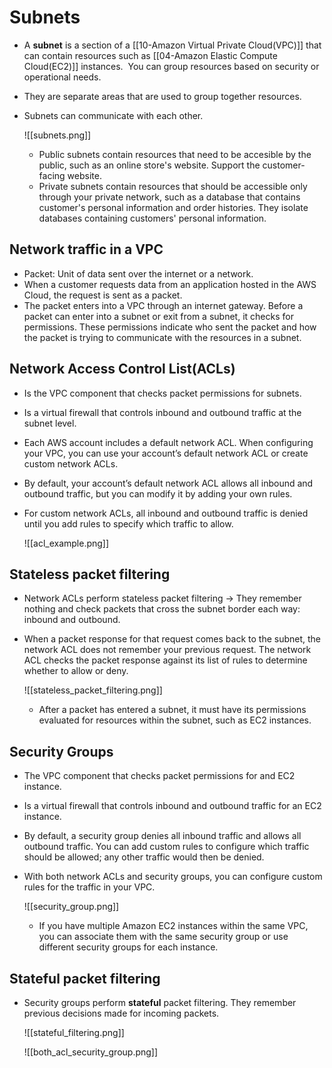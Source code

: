 # Subnets
- A **subnet** is a section of a [[10-Amazon Virtual Private Cloud(VPC)]] that can contain resources such as [[04-Amazon Elastic Compute Cloud(EC2)]] instances.  You can group resources based on security or operational needs.
- They are separate areas that are used to group together resources.
- Subnets can communicate with each other.

	![[subnets.png]]
	- Public subnets contain resources that need to be accesible by the public, such as an online store's website. Support the customer-facing website.
	- Private subnets contain resources that should be accessible only through your private network, such as a database that contains customer's personal information and order histories. They isolate databases containing customers' personal information.

## Network traffic in a VPC
- Packet: Unit of data sent over the internet or a network.
- When a customer requests data from an application hosted in the AWS Cloud, the request is sent as a packet.
- The packet enters into a VPC through an internet gateway. Before a packet can enter into a subnet or exit from a subnet, it checks for permissions. These permissions indicate who sent the packet and how the packet is trying to communicate with the resources in a subnet.

## Network Access Control List(ACLs)
- Is the VPC component that checks packet permissions for subnets.
- Is a virtual firewall that controls inbound and outbound traffic at the subnet level.
- Each AWS account includes a default network ACL. When configuring your VPC, you can use your account’s default network ACL or create custom network ACLs.
- By default, your account’s default network ACL allows all inbound and outbound traffic, but you can modify it by adding your own rules. 
- For custom network ACLs, all inbound and outbound traffic is denied until you add rules to specify which traffic to allow.

	![[acl_example.png]]

## Stateless packet filtering
- Network ACLs perform stateless packet filtering -> They remember nothing and check packets that cross the subnet border each way: inbound and outbound.
- When a packet response for that request comes back to the subnet, the network ACL does not remember your previous request. The network ACL checks the packet response against its list of rules to determine whether to allow or deny.

	![[stateless_packet_filtering.png]]

	- After a packet has entered a subnet, it must have its permissions evaluated for resources within the subnet, such as EC2 instances.


## Security Groups
- The VPC component that checks packet permissions for and EC2 instance.
- Is a virtual firewall that controls inbound and outbound traffic for an EC2 instance.
- By default, a security group denies all inbound traffic and allows all outbound traffic. You can add custom rules to configure which traffic should be allowed; any other traffic would then be denied.
- With both network ACLs and security groups, you can configure custom rules for the traffic in your VPC.

	![[security_group.png]]

	- If you have multiple Amazon EC2 instances within the same VPC, you can associate them with the same security group or use different security groups for each instance.


## Stateful packet filtering
- Security groups perform **stateful** packet filtering. They remember previous decisions made for incoming packets.

	![[stateful_filtering.png]]

	![[both_acl_security_group.png]]

